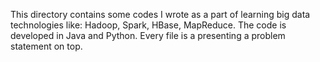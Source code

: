 This directory contains some codes I wrote as a part of learning big data technologies like: Hadoop, Spark, HBase, MapReduce. The code is developed in Java and Python.
Every file is a presenting a problem statement on top.

